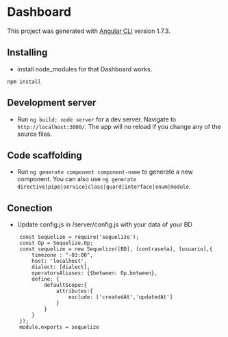 # Dashboard

This project was generated with [Angular CLI](https://github.com/angular/angular-cli) version 1.7.3.

## Installing
- install node_modules for that Dashboard works.  
~~~
npm install
~~~

## Development server

- Run `ng build; node server` for a dev server. Navigate to `http://localhost:3000/`. The app will no reload if you change any of the source files.

## Code scaffolding

- Run `ng generate component component-name` to generate a new component. You can also use `ng generate directive|pipe|service|class|guard|interface|enum|module`.

## Conection

- Update config.js in /server/config.js with your data of your BD
~~~
    const Sequelize = require('sequelize');
    const Op = Sequelize.Op;
    const sequelize = new Sequelize([BD], [contraseña], [usuario],{
        timezone : "-03:00",
        host: 'localhost',
        dialect: [dialect],
        operatorsAliases: {$between: Op.between},
        define: {
            defaultScope:{
                attributes:{
                    exclude: ['createdAt','updatedAt']
                }
            }
        }
    });
    module.exports = sequelize
~~~